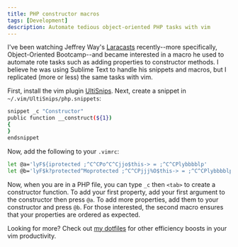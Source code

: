 ```yaml
---
title: PHP constructor macros
tags: [Development]
description: Automate tedious object-oriented PHP tasks with vim
---
```


I've been watching Jeffrey Way's [Laracasts][laracasts] recently--more
specifically, Object-Oriented Bootcamp--and became interested in a macro he used
to automate rote tasks such as adding properties to constructor methods. I
believe he was using Sublime Text to handle his snippets and macros, but I
replicated (more or less) the same tasks with vim.

First, install the vim plugin [UltiSnips][ultisnips]. Next, create a snippet in
`~/.vim/UltiSnips/php.snippets`:

~~~ sh
snippet _c "Constructor"
public function __construct(${1})
{
}
endsnippet
~~~

Now, add the following to your `.vimrc`:

~~~ sh
let @a='lyF${iprotected ;^C^CPo^C^Cjjo$this-> = ;^C^CPlybbbblp'
let @b='lyF$k?protected^Moprotected ;^C^CPjjj%O$this-> = ;^C^CPlybbbblp'
~~~

Now, when you are in a PHP file, you can type	`_c` then `<tab>` to create a
constructor function. To add your first property, add your first argument to the
constructor then press `@a`. To add more properties, add them to your
constructor and press `@b`. For those interested, the second macro ensures that
your properties are ordered as expected.

Looking for more? Check out [my dotfiles][dotfiles] for other efficiency boosts
in your vim productivity.

[laracasts]: https://laracasts.com "Laracasts"
[ultisnips]: https://github.com/SirVir/ultisnips "UltiSnips"
[dotfiles]: https://github.com/dstrunk/dotfiles "my dotfiles"
